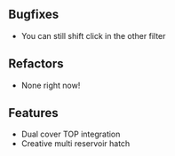 ## Bugfixes
- You can still shift click in the other filter

## Refactors
- None right now!

## Features
- Dual cover TOP integration
- Creative multi reservoir hatch